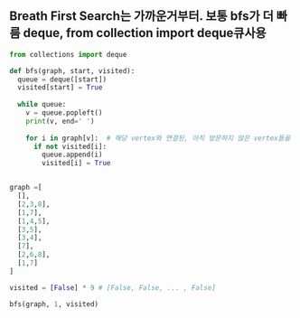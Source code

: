 ## Breath First Search는 가까운거부터. 보통 bfs가 더 빠름 deque, from collection import deque큐사용

```python
from collections import deque

def bfs(graph, start, visited):
  queue = deque([start])
  visited[start] = True
  
  while queue:
    v = queue.popleft()
    print(v, end=' ')
    
    for i in graph[v]:  # 해당 vertex와 연결된, 아직 방문하지 않은 vertex들을 queue에다가 append해줌. push
      if not visited[i]:
        queue.append(i)
        visited[i] = True


graph =[
  [],
  [2,3,8],
  [1,7],
  [1,4,5],
  [3,5],
  [3,4],
  [7],
  [2,6,8],
  [1,7]
]

visited = [False] * 9 # [False, False, ... , False]

bfs(graph, 1, visited)

```


